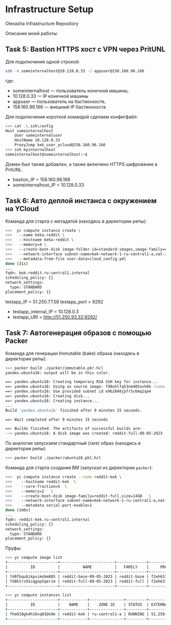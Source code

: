 # Infrastructure Setup
Olexasha Infrastructure Repository

Описание моей работы:

## Task 5: Bastion HTTPS хост с VPN через PritUNL
Для подключения одной строкой:
```zsh
ssh -A someinternalhost@10.128.0.33 -J appuser@158.160.96.166
```
где:
* someinternalhost — пользователь конечной машины,
* 10.128.0.33 — IP конечной машины
* appuser — пользователь на бастионхосте,
* 158.160.96.166 — внешний IP бастионхоста

Для подключения короткой командой сделаем конфигфайл:
```zsh
>>> cat .\.ssh\config
Host someinternalhost
    User someinternaluser
    HostName 10.128.0.33
    ProxyJump kek_user_ycloud@158.160.96.166
>>> ssh myinternalhost
someinternalhost@someinternalhost:~$
```
Домен был также добавлен, а также включено HTTPS шифрование в PritUNL.

* bastion_IP = 158.160.96.166
* someinternalhost_IP = 10.128.0.33


## Task 6: Авто деплой инстанса с окружением на YCloud

Команда для старта с метадатой (находясь в директории репы):
```zsh
>>>  yc compute instance create \
>>>   --name keka-reddit \
>>>   --hostname keka-reddit \
>>>   --memory=4 \
>>>   --create-boot-disk image-folder-id=standard-images,image-family=ubuntu-1604-lts,size=10GB \
>>>   --network-interface subnet-name=kek-network-1-ru-central1-a,nat-ip-version=ipv4 \
>>>   --metadata-from-file user-data=cloud_config.yml
done (31s)
...
fqdn: kek-reddit.ru-central1.internal
scheduling_policy: {}
network_settings:
  type: STANDARD
placement_policy: {}
```

testapp_IP = 51.250.77.58
testapp_port = 9292

* testapp_internal_IP = 10.128.0.3
* testapp_URI = http://51.250.93.32:9292/
## Task 7: Автогенерация образов с помощью Packer
Команда для генерации Immutable (bake) образа (находясь в директории репы):
```zsh
>>> packer build ./packer/immutable.pkr.hcl
yandex.ubuntu16: output will be in this color.

==> yandex.ubuntu16: Creating temporary RSA SSH key for instance...
==> yandex.ubuntu16: Using as source image: fd8ohlfq53nm485ovh8k (name: "ubuntu-16-04-lts-v20230904", family: "ubuntu-1604-lts")
==> yandex.ubuntu16: Use provided subnet id e9b2848jpfr5c6mq1qa4
==> yandex.ubuntu16: Creating disk...
==> yandex.ubuntu16: Creating instance...
...
Build 'yandex.ubuntu16' finished after 9 minutes 15 seconds.

==> Wait completed after 9 minutes 15 seconds

==> Builds finished. The artifacts of successful builds are:
--> yandex.ubuntu16: A disk image was created: reddit-full-09-05-2023 (id: fd8k1rs91cqgop5qerim) with family name reddit-full
```
По аналогии запускаем стандартный (rare) образ (находясь в директории репы):
```zsh
>>> packer build ./packer/ubuntu16.pkl.hcl
```
Команда для старта создания ВМ (запускал из директории `packer`):
```zsh
>>>  yc compute instance create --name reddit-kek \
>>>    --hostname reddit-kek  \
>>>    --core-fraction=5  \
>>>    --memory=2   \
>>>    --create-boot-disk image-family=reddit-full,size=14GB   \
>>>    --network-interface subnet-name=kek-network-1-ru-central1-a,nat-ip-version=ipv4 \
>>>    --metadata serial-port-enable=1
done (1m0s)
...
fqdn: reddit-kek.ru-central1.internal
scheduling_policy: {}
network_settings:
  type: STANDARD
placement_policy: {}
```
Пруфы:
```zsh
>>> yc compute image list
+----------------------+------------------------+-------------+----------------------+--------+
|          ID          |          NAME          |   FAMILY    |     PRODUCT IDS      | STATUS |
+----------------------+------------------------+-------------+----------------------+--------+
| fd8fbqubikpvimnbm885 | reddit-base-09-05-2023 | reddit-base | f2eh633nseu0661gm0qh | READY  |
| fd8k1rs91cqgop5qerim | reddit-full-09-05-2023 | reddit-full | f2eh633nseu0661gm0qh | READY  |
+----------------------+------------------------+-------------+----------------------+--------+
```
```zsh
>>> yc compute instances list
+----------------------+------------+---------------+---------+--------------+-------------+
|          ID          |    NAME    |    ZONE ID    | STATUS  | EXTERNAL IP  | INTERNAL IP |
+----------------------+------------+---------------+---------+--------------+-------------+
| fhm910gk4h10vq01bk9e | reddit-kek | ru-central1-a | RUNNING | 51.250.73.43 | 10.128.0.10 |
+----------------------+------------+---------------+---------+--------------+-------------+
```
